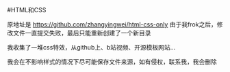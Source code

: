 #HTML和CSS

原地址是 https://github.com/zhangyingwei/html-css-only 由于我frok之后，修改文件一直提交失败，最后只能重新创建了一个新目录

我收集了一堆css特效，从github上、b站视频、开源模板网站...

我会在不影响样式的情况下尽可能保存文件来源，如有侵权，联系我，我会删除